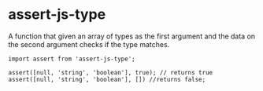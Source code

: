 # assert-js-type

A function that given an array of types as the first argument and the data on the second argument checks if the type matches.

```
import assert from 'assert-js-type';

assert([null, 'string', 'boolean'], true); // returns true
assert([null, 'string', 'boolean'], []) //returns false;
```
